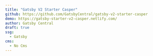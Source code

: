```yaml
---
title: "Gatsby V2 Starter Casper"
github: https://github.com/GatsbyCentral/gatsby-v2-starter-casper
demo: https://gatsby-starter-v2-casper.netlify.com/
author: Gatsby Central
draft: true
ssg:
  - Gatsby
cms:
  - No Cms
---
```

